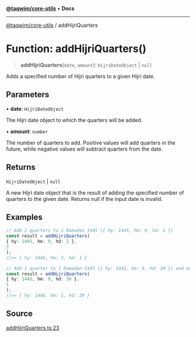[**@taqwim/core-utils**](../README.md) • **Docs**

***

[@taqwim/core-utils](../globals.md) / addHijriQuarters

# Function: addHijriQuarters()

> **addHijriQuarters**(`date`, `amount`): `HijriDateObject` \| `null`

Adds a specified number of Hijri quarters to a given Hijri date.

## Parameters

• **date**: `HijriDateObject`

The Hijri date object to which the quarters will be added.

• **amount**: `number`

The number of quarters to add. Positive values will add quarters in the future, while negative values will subtract quarters from the date.

## Returns

`HijriDateObject` \| `null`

A new Hijri date object that is the result of adding the specified number of quarters to the given date. Returns null if the input date is invalid.

## Examples

```ts
// Add 2 quarters to 1 Ramadan 1445 ({ hy: 1445, hm: 9, hd: 1 })
const result = addHijriQuarters(
{ hy: 1445, hm: 9, hd: 1 },
2
);
//=> { hy: 1446, hm: 3, hd: 1 }
```

```ts
// Add 1 quarter to 1 Ramadan 1445 ({ hy: 1445, hm: 9, hd: 30 }) and adjust the month
const result = addHijriQuarters(
{ hy: 1445, hm: 9, hd: 30 },
1
);
//=> { hy: 1446, hm: 1, hd: 29 }
```

## Source

[addHijriQuarters.ts:23](https://github.com/boussadjra/taqwim/blob/b6011f3ed342a975f52680743fe89e4925ba0553/packages/core-utils/src/lib/addHijriQuarters.ts#L23)
